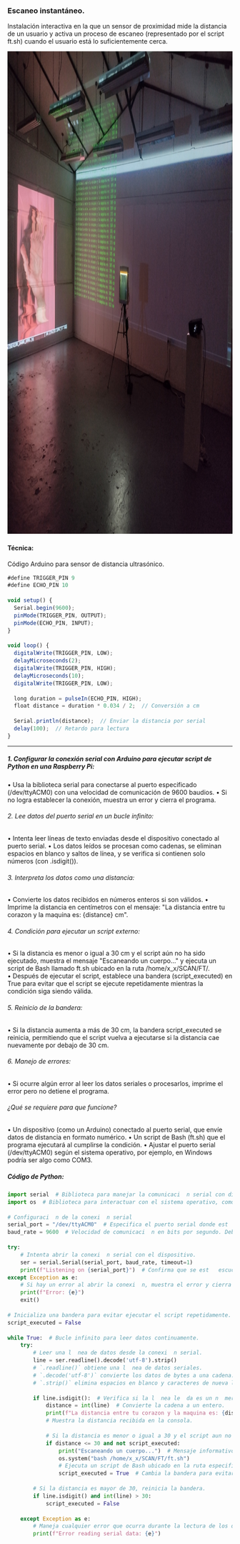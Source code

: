 ### Escaneo instantáneo.
Instalación interactiva en la que un sensor de proximidad mide la distancia de un usuario y activa un proceso de escaneo (representado por el script ft.sh) cuando el usuario está lo suficientemente cerca.

<img src="https://raw.githubusercontent.com/mauricixx/metron/refs/heads/main/img/metron_prototipo_mam_dic_2024.jpg" width="810" height="1080" />



#### Técnica:
Código Arduino para sensor de distancia ultrasónico.

```js
#define TRIGGER_PIN 9
#define ECHO_PIN 10

void setup() {
  Serial.begin(9600);
  pinMode(TRIGGER_PIN, OUTPUT);
  pinMode(ECHO_PIN, INPUT);
}

void loop() {
  digitalWrite(TRIGGER_PIN, LOW);
  delayMicroseconds(2);
  digitalWrite(TRIGGER_PIN, HIGH);
  delayMicroseconds(10);
  digitalWrite(TRIGGER_PIN, LOW);

  long duration = pulseIn(ECHO_PIN, HIGH);
  float distance = duration * 0.034 / 2;  // Conversión a cm
  
  Serial.println(distance);  // Enviar la distancia por serial
  delay(100);  // Retardo para lectura
}
```

------------------

##### 1.	Configurar la conexión serial con Arduino para ejecutar script de Python en una Raspberry Pi:
•	Usa la biblioteca serial para conectarse al puerto especificado (/dev/ttyACM0) con una velocidad de comunicación de 9600 baudios.
•	Si no logra establecer la conexión, muestra un error y cierra el programa.
###### 2.	Lee datos del puerto serial en un bucle infinito:
•	Intenta leer líneas de texto enviadas desde el dispositivo conectado al puerto serial.
•	Los datos leídos se procesan como cadenas, se eliminan espacios en blanco y saltos de línea, y se verifica si contienen solo números (con .isdigit()).

###### 3.	Interpreta los datos como una distancia:
•	Convierte los datos recibidos en números enteros si son válidos.
•	Imprime la distancia en centímetros con el mensaje:
"La distancia entre tu corazon y la maquina es: {distance} cm".

 ###### 4.	Condición para ejecutar un script externo:
•	Si la distancia es menor o igual a 30 cm y el script aún no ha sido ejecutado, muestra el mensaje "Escaneando un cuerpo..." y ejecuta un script de Bash llamado ft.sh ubicado en la ruta /home/x_x/SCAN/FT/.	
•	Después de ejecutar el script, establece una bandera (script_executed) en True para evitar que el script se ejecute repetidamente mientras la condición siga siendo válida.

 ###### 5.	Reinicio de la bandera:
•	Si la distancia aumenta a más de 30 cm, la bandera script_executed se reinicia, permitiendo que el script vuelva a ejecutarse si la distancia cae nuevamente por debajo de 30 cm.

 ###### 6.	Manejo de errores:
•	Si ocurre algún error al leer los datos seriales o procesarlos, imprime el error pero no detiene el programa.

###### ¿Qué se requiere para que funcione?

•	Un dispositivo (como un Arduino) conectado al puerto serial, que envíe datos de distancia en formato numérico.
•	Un script de Bash (ft.sh) que el programa ejecutará al cumplirse la condición.
•	Ajustar el puerto serial (/dev/ttyACM0) según el sistema operativo, por ejemplo, en Windows podría ser algo como COM3.




##### Código de Python:

```py
import serial  # Biblioteca para manejar la comunicaci  n serial con dispositivos como Arduino.
import os  # Biblioteca para interactuar con el sistema operativo, como ejecutar scripts.

# Configuraci  n de la conexi  n serial
serial_port = "/dev/ttyACM0"  # Especifica el puerto serial donde est   conectado el Arduino. Cambia esto seg  n tu sistema.
baud_rate = 9600  # Velocidad de comunicaci  n en bits por segundo. Debe coincidir con la configuraci  n del Arduino.

try:
    # Intenta abrir la conexi  n serial con el dispositivo.
    ser = serial.Serial(serial_port, baud_rate, timeout=1)  
    print(f"Listening on {serial_port}")  # Confirma que se est   escuchando en el puerto especificado.
except Exception as e:
    # Si hay un error al abrir la conexi  n, muestra el error y cierra el programa.
    print(f"Error: {e}")  
    exit()  

# Inicializa una bandera para evitar ejecutar el script repetidamente.
script_executed = False  

while True:  # Bucle infinito para leer datos continuamente.
    try:
        # Leer una l  nea de datos desde la conexi  n serial.
        line = ser.readline().decode('utf-8').strip()  
        # `.readline()` obtiene una l  nea de datos seriales.
        # `.decode('utf-8')` convierte los datos de bytes a una cadena.
        # `.strip()` elimina espacios en blanco y caracteres de nueva l  nea.

        if line.isdigit():  # Verifica si la l  nea le  da es un n  mero.
            distance = int(line)  # Convierte la cadena a un entero.
            print(f"La distancia entre tu corazon y la maquina es: {distance} cm")  
            # Muestra la distancia recibida en la consola.

            # Si la distancia es menor o igual a 30 y el script aun no ha sido ejecutado:
            if distance <= 30 and not script_executed:
                print("Escaneando un cuerpo...")  # Mensaje informativo.
                os.system("bash /home/x_x/SCAN/FT/ft.sh")
                # Ejecuta un script de Bash ubicado en la ruta especificada.
                script_executed = True  # Cambia la bandera para evitar reejecutar el script.

        # Si la distancia es mayor de 30, reinicia la bandera.
        if line.isdigit() and int(line) > 30:
            script_executed = False  

    except Exception as e:
        # Maneja cualquier error que ocurra durante la lectura de los datos seriales.
        print(f"Error reading serial data: {e}")  
```
